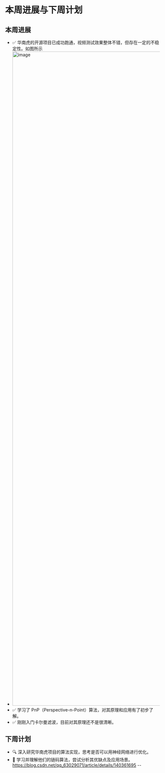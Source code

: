 # 本周进展与下周计划

## 本周进展

- ✅ 华南虎的开源项目已成功跑通，视频测试效果整体不错，但存在一定的不稳定性。如图所示
- <img width="3408" height="2130" alt="image" src="https://github.com/user-attachments/assets/f64c8841-ebf6-4200-850d-ee4e3a47202a" />
- ✅ 学习了 PnP（Perspective-n-Point）算法，对其原理和应用有了初步了解。
- ✅ 刚刚入门卡尔曼滤波，目前对其原理还不是很清晰。

## 下周计划

- 🔍 深入研究华南虎项目的算法实现，思考是否可以用神经网络进行优化。
- 🔗 学习并理解他们的链码算法，尝试分析其优缺点及应用场景。
https://blog.csdn.net/qq_63029071/article/details/140361695
--


